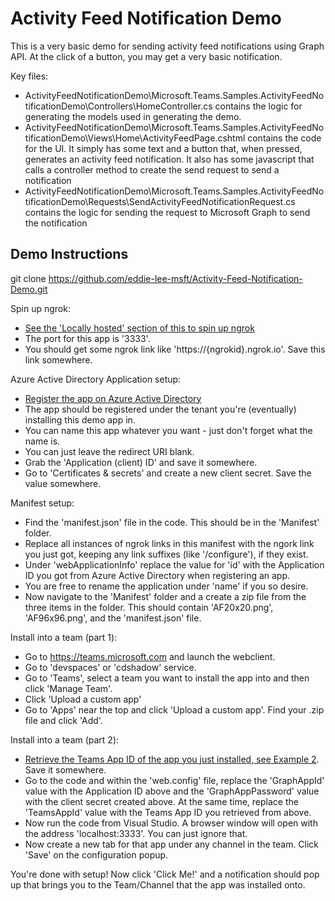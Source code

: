 # Activity Feed Notification Demo

This is a very basic demo for sending activity feed notifications using Graph API. At the click of a button, you may get a very basic notification.

Key files:

- ActivityFeedNotificationDemo\Microsoft.Teams.Samples.ActivityFeedNotificationDemo\Controllers\HomeController.cs contains the logic for generating the models used in generating the demo.
- ActivityFeedNotificationDemo\Microsoft.Teams.Samples.ActivityFeedNotificationDemo\Views\Home\ActivityFeedPage.cshtml contains the code for the UI. It simply has some text and a button that, when pressed, generates an activity feed notification. It also has some javascript that calls a controller method to create the send request to send a notification
- ActivityFeedNotificationDemo\Microsoft.Teams.Samples.ActivityFeedNotificationDemo\Requests\SendActivityFeedNotificationRequest.cs contains the logic for sending the request to Microsoft Graph to send the notification

## Demo Instructions

git clone https://github.com/eddie-lee-msft/Activity-Feed-Notification-Demo.git

Spin up ngrok:
- [See the 'Locally hosted' section of this to spin up ngrok](https://docs.microsoft.com/en-us/microsoftteams/platform/concepts/build-and-test/debug)
- The port for this app is '3333'.
- You should get some ngrok link like 'https://{ngrokid}.ngrok.io'. Save this link somewhere.

Azure Active Directory Application setup:
- [Register the app on Azure Active Directory](https://docs.microsoft.com/en-us/azure/active-directory/develop/quickstart-register-app)
- The app should be registered under the tenant you're (eventually) installing this demo app in.
- You can name this app whatever you want - just don't forget what the name is.
- You can just leave the redirect URI blank.
- Grab the 'Application (client) ID' and save it somewhere.
- Go to 'Certificates & secrets' and create a new client secret. Save the value somewhere.

Manifest setup:
- Find the 'manifest.json' file in the code. This should be in the 'Manifest' folder.
- Replace all instances of ngrok links in this manifest with the ngork link you just got, keeping any link suffixes (like '/configure'), if they exist.
- Under 'webApplicationInfo' replace the value for 'id' with the Application ID you got from Azure Active Directory when registering an app.
- You are free to rename the application under 'name' if you so desire.
- Now navigate to the 'Manifest' folder and a create a zip file from the three items in the folder. This should contain 'AF20x20.png', 'AF96x96.png', and the 'manifest.json' file.

Install into a team (part 1):
- Go to https://teams.microsoft.com and launch the webclient.
- Go to 'devspaces' or 'cdshadow' service.
- Go to 'Teams', select a team you want to install the app into and then click 'Manage Team'.
- Click 'Upload a custom app' 
- Go to 'Apps' near the top and click 'Upload a custom app'. Find your .zip file and click 'Add'.

Install into a team (part 2):
- [Retrieve the Teams App ID of the app you just installed, see Example 2](https://docs.microsoft.com/en-us/graph/api/teamsappinstallation-list?view=graph-rest-1.0&tabs=http). Save it somewhere.
- Go to the code and within the 'web.config' file, replace the 'GraphAppId' value with the Application ID above and the 'GraphAppPassword' value with the client secret created above. At the same time, replace the 'TeamsAppId' value with the Teams App ID you retrieved from above.
- Now run the code from Visual Studio. A browser window will open with the address 'localhost:3333'. You can just ignore that.
- Now create a new tab for that app under any channel in the team. Click 'Save' on the configuration popup.

You're done with setup!
Now click 'Click Me!' and a notification should pop up that brings you to the Team/Channel that the app was installed onto.